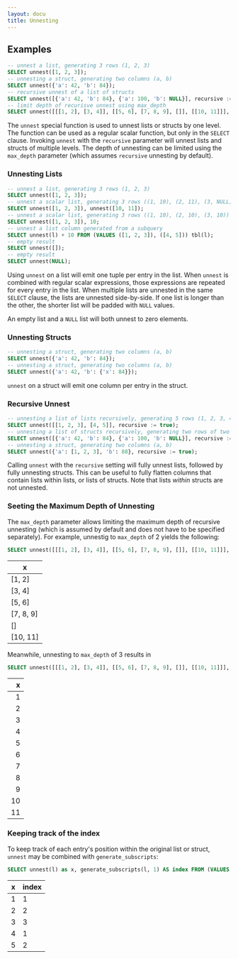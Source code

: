 ```yaml
---
layout: docu
title: Unnesting
---
```


## Examples

```sql
-- unnest a list, generating 3 rows (1, 2, 3)
SELECT unnest([1, 2, 3]);
-- unnesting a struct, generating two columns (a, b)
SELECT unnest({'a': 42, 'b': 84});
-- recursive unnest of a list of structs
SELECT unnest([{'a': 42, 'b': 84}, {'a': 100, 'b': NULL}], recursive := true);
-- limit depth of recurisve unnest using max_depth
SELECT unnest([[[1, 2], [3, 4]], [[5, 6], [7, 8, 9], []], [[10, 11]]], max_depth := 2);
```

The `unnest` special function is used to unnest lists or structs by one level. The function can be used as a regular scalar function, but only in the `SELECT` clause. Invoking `unnest` with the `recursive` parameter will unnest lists and structs of multiple levels. The depth of unnesting can be limited using the `max_depth` parameter (which assumes `recursive` unnesting by default).

### Unnesting Lists

```sql
-- unnest a list, generating 3 rows (1, 2, 3)
SELECT unnest([1, 2, 3]);
-- unnest a scalar list, generating 3 rows ((1, 10), (2, 11), (3, NULL))
SELECT unnest([1, 2, 3]), unnest([10, 11]);
-- unnest a scalar list, generating 3 rows ((1, 10), (2, 10), (3, 10))
SELECT unnest([1, 2, 3]), 10;
-- unnest a list column generated from a subquery
SELECT unnest(l) + 10 FROM (VALUES ([1, 2, 3]), ([4, 5])) tbl(l);
-- empty result
SELECT unnest([]);
-- empty result
SELECT unnest(NULL);
```

Using `unnest` on a list will emit one tuple per entry in the list. When `unnest` is combined with regular scalar expressions, those expressions are repeated for every entry in the list. When multiple lists are unnested in the same `SELECT` clause, the lists are unnested side-by-side. If one list is longer than the other, the shorter list will be padded with `NULL` values.

An empty list and a `NULL` list will both unnest to zero elements.

### Unnesting Structs

```sql
-- unnesting a struct, generating two columns (a, b)
SELECT unnest({'a': 42, 'b': 84});
-- unnesting a struct, generating two columns (a, b)
SELECT unnest({'a': 42, 'b': {'x': 84}});
```

`unnest` on a struct will emit one column per entry in the struct.

### Recursive Unnest

```sql
-- unnesting a list of lists recursively, generating 5 rows (1, 2, 3, 4, 5)
SELECT unnest([[1, 2, 3], [4, 5]], recursive := true);
-- unnesting a list of structs recursively, generating two rows of two columns (a, b)
SELECT unnest([{'a': 42, 'b': 84}, {'a': 100, 'b': NULL}], recursive := true);
-- unnesting a struct, generating two columns (a, b)
SELECT unnest({'a': [1, 2, 3], 'b': 88}, recursive := true);
```

Calling `unnest` with the `recursive` setting will fully unnest lists, followed by fully unnesting structs. This can be useful to fully flatten columns that contain lists within lists, or lists of structs. Note that lists *within* structs are not unnested.

### Seeting the Maximum Depth of Unnesting

The `max_depth` parameter allows limiting the maximum depth of recursive unnesting (which is assumed by default and does not have to be specified separately).
For example, unnestig to `max_depth` of 2 yields the following:

```sql
SELECT unnest([[[1, 2], [3, 4]], [[5, 6], [7, 8, 9], []], [[10, 11]]], max_depth := 2) AS x;
```

|     x     |
|-----------|
| [1, 2]    |
| [3, 4]    |
| [5, 6]    |
| [7, 8, 9] |
| []        |
| [10, 11]  |

Meanwhile, unnesting to `max_depth` of 3 results in

```sql
SELECT unnest([[[1, 2], [3, 4]], [[5, 6], [7, 8, 9], []], [[10, 11]]], max_depth := 3) AS x;
```

| x  |
|---:|
| 1  |
| 2  |
| 3  |
| 4  |
| 5  |
| 6  |
| 7  |
| 8  |
| 9  |
| 10 |
| 11 |

### Keeping track of the index

To keep track of each entry's position within the original list or struct, `unnest` may be combined with `generate_subscripts`:

```sql
SELECT unnest(l) as x, generate_subscripts(l, 1) AS index FROM (VALUES ([1, 2, 3]), ([4, 5])) tbl(l);
```
| x | index |
|---|-------|
| 1 | 1     |
| 2 | 2     |
| 3 | 3     |
| 4 | 1     |
| 5 | 2     |




